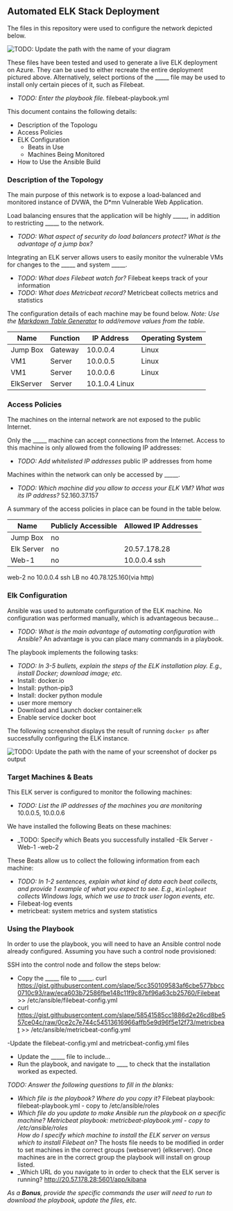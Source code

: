 ## Automated ELK Stack Deployment

The files in this repository were used to configure the network depicted below.

![TODO: Update the path with the name of your diagram](Images/diagram_filename.png)

These files have been tested and used to generate a live ELK deployment on Azure. They can be used to either recreate the entire deployment pictured above. Alternatively, select portions of the _____ file may be used to install only certain pieces of it, such as Filebeat.

  - _TODO: Enter the playbook file._ filebeat-playbook.yml

This document contains the following details:
- Description of the Topologu
- Access Policies
- ELK Configuration
  - Beats in Use
  - Machines Being Monitored
- How to Use the Ansible Build


### Description of the Topology

The main purpose of this network is to expose a load-balanced and monitored instance of DVWA, the D*mn Vulnerable Web Application.

Load balancing ensures that the application will be highly _____, in addition to restricting _____ to the network.
- _TODO: What aspect of security do load balancers protect? What is the advantage of a jump box?_

Integrating an ELK server allows users to easily monitor the vulnerable VMs for changes to the _____ and system _____.
- _TODO: What does Filebeat watch for?_ Filebeat keeps track of your information 
- _TODO: What does Metricbeat record?_  Metricbeat collects metrics and statistics 

The configuration details of each machine may be found below.
_Note: Use the [Markdown Table Generator](http://www.tablesgenerator.com/markdown_tables) to add/remove values from the table_.

| Name     | Function | IP Address | Operating System |
|----------|----------|------------|------------------|
| Jump Box | Gateway  | 10.0.0.4   | Linux            |
| VM1      |Server     |10.0.0.5   | Linux                 |
| VM1      |Server     |10.0.0.6   | Linux                 |
| ElkServer   |Server| 10.1.0.4      Linux             |

### Access Policies

The machines on the internal network are not exposed to the public Internet. 

Only the _____ machine can accept connections from the Internet. Access to this machine is only allowed from the following IP addresses:
- _TODO: Add whitelisted IP addresses_ public IP addresses from home

Machines within the network can only be accessed by _____.
- _TODO: Which machine did you allow to access your ELK VM? What was its IP address?_ 52.160.37.157

A summary of the access policies in place can be found in the table below.

| Name     | Publicly Accessible | Allowed IP Addresses |
|----------|---------------------|----------------------|
| Jump Box | no              |     |52.160.37.157
|Elk Server| no                    |20.57.178.28                     |
|Web-1     | no                    |10.0.0.4  ssh                    |
 web-2       no                     10.0.0.4  ssh
 LB          no                     40.78.125.160(via http)
 ### Elk Configuration

Ansible was used to automate configuration of the ELK machine. No configuration was performed manually, which is advantageous because...
- _TODO: What is the main advantage of automating configuration with Ansible?_ An advantage is you can place many commands in a playbook.

The playbook implements the following tasks:
- _TODO: In 3-5 bullets, explain the steps of the ELK installation play. E.g., install Docker; download image; etc._
- Install: docker.io
- Install: python-pip3
- Install: docker python module 
- user more memory 
-  Download and Launch docker container:elk
- Enable service docker boot

The following screenshot displays the result of running `docker ps` after successfully configuring the ELK instance.

![TODO: Update the path with the name of your screenshot of docker ps output](Images/docker_ps_output.png)

### Target Machines & Beats
This ELK server is configured to monitor the following machines:
- _TODO: List the IP addresses of the machines you are monitoring_ 10.0.0.5, 10.0.0.6

We have installed the following Beats on these machines:
- _TODO: Specify which Beats you successfully installed
-Elk Server 
-Web-1
-web-2

These Beats allow us to collect the following information from each machine:
- _TODO: In 1-2 sentences, explain what kind of data each beat collects, and provide 1 example of what you expect to see. E.g., `Winlogbeat` collects Windows logs, which we use to track user logon events, etc._
- Filebeat-log events
- metricbeat: system metrics and system statistics
### Using the Playbook
In order to use the playbook, you will need to have an Ansible control node already configured. Assuming you have such a control node provisioned: 

SSH into the control node and follow the steps below:
- Copy the _____ file to _____.  curl  https://gist.githubusercontent.com/slape/5cc350109583af6cbe577bbcc0710c93/raw/eca603b72586fbe148c11f9c87bf96a63cb25760/Filebeat >> /etc/ansible/filebeat-config.yml
- curl https://gist.githubusercontent.com/slape/58541585cc1886d2e26cd8be557ce04c/raw/0ce2c7e744c54513616966affb5e9d96f5e12f73/metricbeat >> /etc/ansible/metricbeat-config.yml

-Update the filebeat-config.yml and metricbeat-config.yml files




- Update the _____ file to include...
- Run the playbook, and navigate to ____ to check that the installation worked as expected.

_TODO: Answer the following questions to fill in the blanks:_
- _Which file is the playbook? Where do you copy it?_ Filebeat playbook: filebeat-playbook.yml - copy to /etc/ansible/roles
- _Which file do you update to make Ansible run the playbook on a specific machine?  Metricbeat playbook: metricbeat-playbook.yml - copy to /etc/ansible/roles                  
 How do I specify which machine to install the ELK server on versus which to install Filebeat on?_ The hosts file needs to be modified in order to set machines in the correct groups (webserver) (elkserver). Once machines are in the correct group the playbook will install on group listed.
- _Which URL do you navigate to in order to check that the ELK server is running? http://20.57.178.28:5601/app/kibana

_As a **Bonus**, provide the specific commands the user will need to run to download the playbook, update the files, etc._
